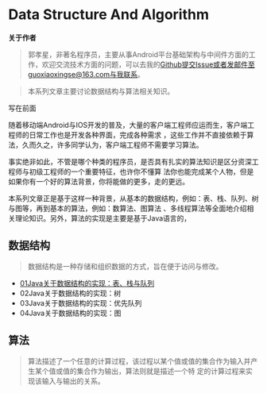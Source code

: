 # Data Structure And Algorithm

**关于作者**

>郭孝星，非著名程序员，主要从事Android平台基础架构与中间件方面的工作，欢迎交流技术方面的问题，可以去我的[Github](https://github.com/guoxiaoxing)提交Issue或者发邮件至guoxiaoxingse@163.com与我联系。

>本系列文章主要讨论数据结构与算法相关知识。

写在前面

随着移动端Android与IOS开发的普及，大量的客户端工程师应运而生，客户端工程师的日常工作也是开发各种界面，完成各种需求
，这些工作并不直接依赖于算法，久而久之，许多同学认为，客户端工程师不需要学习算法。

事实绝非如此，不管是哪个种类的程序员，是否具有扎实的算法知识是区分资深工程师与初级工程师的一个重要特征，也许你不懂算
法你也能完成某个人物，但是如果你有一个好的算法背景，你将能做的更多，走的更远。

本系列文章正是基于这样一种背景，从基本的数据结构，例如：表、栈、队列、树与图等，再到基本的算法，例如：数算法、图算法
、多线程算法等全面地介绍相关理论知识。另外，算法的实现是主要是基于Java语言的，

## 数据结构

>数据结构是一种存储和组织数据的方式，旨在便于访问与修改。

- [01Java关于数据结构的实现：表、栈与队列](https://github.com/guoxiaoxing/data-structure-and-algorithm/blob/master/doc/数据结构/01Java关于数据结构的实现：表、栈与队列.md)
- 02Java关于数据结构的实现：树
- 03Java关于数据结构的实现：优先队列
- 04Java关于数据结构的实现：图

## 算法

>算法描述了一个任意的计算过程，该过程以某个值或值的集合作为输入并产生某个值或值的集合作为输出，算法则就是描述一个特
定的计算过程来实现该输入与输出的关系。
